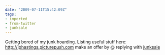 ```yaml
---
date: "2009-07-11T15:42:09Z"
tags:
- imported
- from-twitter
- junksale
---
```

Getting bored of my junk hoarding. Listing useful stuff here: http://jphastings.picturepush.com make an offer by @ replying with [junksale](/tags/junksale)
